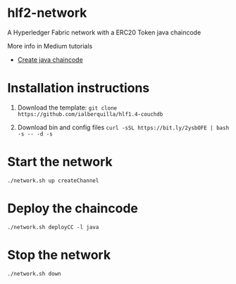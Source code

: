 # hlf2-network
A Hyperledger Fabric network with a ERC20 Token java chaincode

More info in Medium tutorials
* [Create java chaincode](https://medium.com/coinmonks/how-to-create-a-java-chaincode-and-deploy-in-a-hyperledger-fabric-2-network-65199e5f645d) 

# Installation instructions

1. Download the template:
`git clone https://github.com/ialberquilla/hlf1.4-couchdb`

2. Download bin and config files
`curl -sSL https://bit.ly/2ysbOFE | bash -s -- -d -s`


# Start the network
`./network.sh up createChannel`

# Deploy the chaincode
`./network.sh deployCC -l java`

# Stop the network
`./network.sh down`


